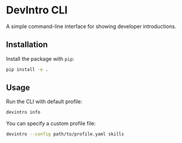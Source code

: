 # DevIntro CLI

A simple command-line interface for showing developer introductions.

## Installation

Install the package with `pip`:

```bash
pip install -e .
```

## Usage

Run the CLI with default profile:

```bash
devintro info
```

You can specify a custom profile file:

```bash
devintro --config path/to/profile.yaml skills
```
